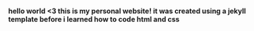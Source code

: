 #### hello world <3 this is my personal website! it was created using a jekyll template before i learned how to code html and css
